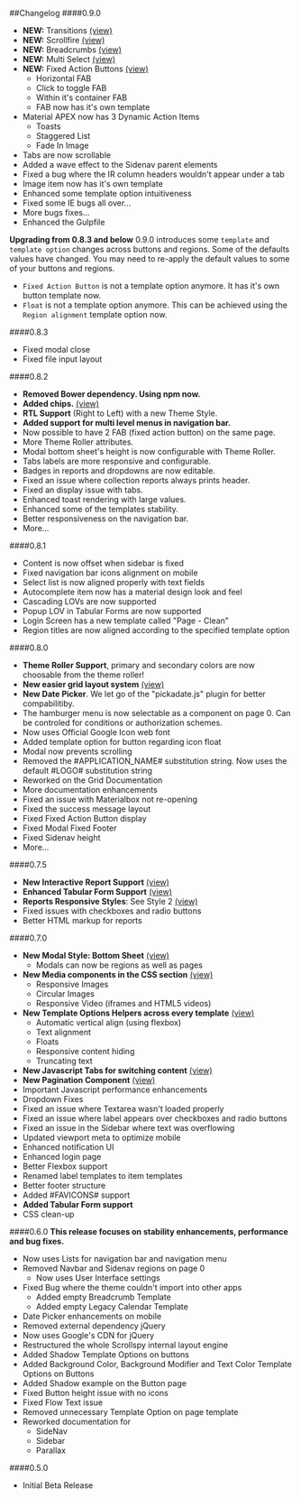##Changelog
####0.9.0
- **NEW:** Transitions [(view)](https://apex.oracle.com/pls/apex/f?p=12192:43)
- **NEW:** Scrollfire [(view)](https://apex.oracle.com/pls/apex/f?p=12192:44)
- **NEW:** Breadcrumbs [(view)](https://apex.oracle.com/pls/apex/f?p=12192:42)
- **NEW:** Multi Select [(view)](https://apex.oracle.com/pls/apex/f?p=12192:25)
- **NEW:** Fixed Action Buttons [(view)](https://apex.oracle.com/pls/apex/f?p=12192:21)
    - Horizontal FAB
    - Click to toggle FAB
    - Within it's container FAB
    - FAB now has it's own template
- Material APEX now has 3 Dynamic Action Items
    - Toasts
    - Staggered List
    - Fade In Image
- Tabs are now scrollable
- Added a wave effect to the Sidenav parent elements
- Fixed a bug where the IR column headers wouldn't appear under a tab
- Image item now has it's own template
- Enhanced some template option intuitiveness
- Fixed some IE bugs all over...
- More bugs fixes...
- Enhanced the Gulpfile

**Upgrading from 0.8.3 and below**
0.9.0 introduces some `template` and `template option` changes across buttons and regions. Some of the defaults values have changed. You may need to re-apply the default values to some of your buttons and regions.
- `Fixed Action Button` is not a template option anymore. It has it's own button template now.
- `Float` is not a template option anymore. This can be achieved using the `Region alignment` template option now.

####0.8.3
- Fixed modal close
- Fixed file input layout

####0.8.2
- **Removed Bower dependency. Using npm now.**
- **Added chips.** [(view)](https://apex.oracle.com/pls/apex/f?p=12192:18)
- **RTL Support** (Right to Left) with a new Theme Style.
- **Added support for multi level menus in navigation bar.**
- Now possible to have 2 FAB (fixed action button) on the same page.
- More Theme Roller attributes.
- Modal bottom sheet's height is now configurable with Theme Roller.
- Tabs labels are more responsive and configurable.
- Badges in reports and dropdowns are now editable.
- Fixed an issue where collection reports always prints header.
- Fixed an display issue with tabs.
- Enhanced toast rendering with large values.
- Enhanced some of the templates stability.
- Better responsiveness on the navigation bar.
- More...

####0.8.1
- Content is now offset when sidebar is fixed
- Fixed navigation bar icons alignment on mobile
- Select list is now aligned properly with text fields
- Autocomplete item now has a material design look and feel
- Cascading LOVs are now supported
- Popup LOV in Tabular Forms are now supported
- Login Screen has a new template called "Page - Clean"
- Region titles are now aligned according to the specified template option

####0.8.0
- **Theme Roller Support**, primary and secondary colors are now choosable from the theme roller!
- **New easier grid layout system**  [(view)](https://apex.oracle.com/pls/apex/f?p=12192:11)
- **New Date Picker**. We let go of the "pickadate.js" plugin for better compabilitiby.
- The hamburger menu is now selectable as a component on page 0. Can be controled for conditions or authorization schemes.
- Now uses Official Google Icon web font
- Added template option for button regarding icon float
- Modal now prevents scrolling
- Removed the #APPLICATION_NAME# substitution string. Now uses the default #LOGO# substitution string
- Reworked on the Grid Documentation
- More documentation enhancements
- Fixed an issue with Materialbox not re-opening
- Fixed the success message layout
- Fixed Fixed Action Button display
- Fixed Modal Fixed Footer
- Fixed Sidenav height
- More...

####0.7.5
- **New Interactive Report Support** [(view)](https://apex.oracle.com/pls/apex/f?p=12192:62)
- **Enhanced Tabular Form Support** [(view)](https://apex.oracle.com/pls/apex/f?p=12192:61)
- **Reports Responsive Styles**: See Style 2 [(view)](https://apex.oracle.com/pls/apex/f?p=12192:16)
- Fixed issues with checkboxes and radio buttons
- Better HTML markup for reports

####0.7.0
- **New Modal Style: Bottom Sheet** [(view)](https://apex.oracle.com/pls/apex/f?p=12192:34)
    - Modals can now be regions as well as pages
- **New Media components in the CSS section** [(view)](https://apex.oracle.com/pls/apex/f?p=12192:13)
    - Responsive Images
    - Circular Images
    - Responsive Video (iframes and HTML5 videos)
- **New Template Options Helpers across every template** [(view)](https://apex.oracle.com/pls/apex/f?p=12192:12)
    - Automatic vertical align (using flexbox)
    - Text alignment
    - Floats
    - Responsive content hiding
    - Truncating text
- **New Javascript Tabs for switching content** [(view)](https://apex.oracle.com/pls/apex/f?p=12192:39)
- **New Pagination Component** [(view)](https://apex.oracle.com/pls/apex/f?p=12192:29)
- Important Javascript performance enhancements
- Dropdown Fixes
- Fixed an issue where Textarea wasn't loaded properly
- Fixed an issue where label appears over checkboxes and radio buttons
- Fixed an issue in the Sidebar where text was overflowing
- Updated viewport meta to optimize mobile
- Enhanced notification UI
- Enhanced login page
- Better Flexbox support
- Renamed label templates to item templates
- Better footer structure
- Added #FAVICONS# support
- **Added Tabular Form support**
- CSS clean-up


####0.6.0
**This release focuses on stability enhancements, performance and bug fixes.**

- Now uses Lists for navigation bar and navigation menu
- Removed Navbar and Sidenav regions on page 0
    - Now uses User Interface settings
- Fixed Bug where the theme couldn't import into other apps
    - Added empty Breadcrumb Template
    - Added empty Legacy Calendar Template
- Date Picker enhancements on mobile
- Removed external dependency jQuery
- Now uses Google's CDN for jQuery
- Restructured the whole Scrollspy internal layout engine
- Added Shadow Template Options on buttons
- Added Background Color, Background Modifier and Text Color Template Options on Buttons
- Added Shadow example on the Button page
- Fixed Button height issue with no icons
- Fixed Flow Text issue
- Removed unnecessary Template Option on page template
- Reworked documentation for
    - SideNav
    - Sidebar
    - Parallax

####0.5.0
- Initial Beta Release

